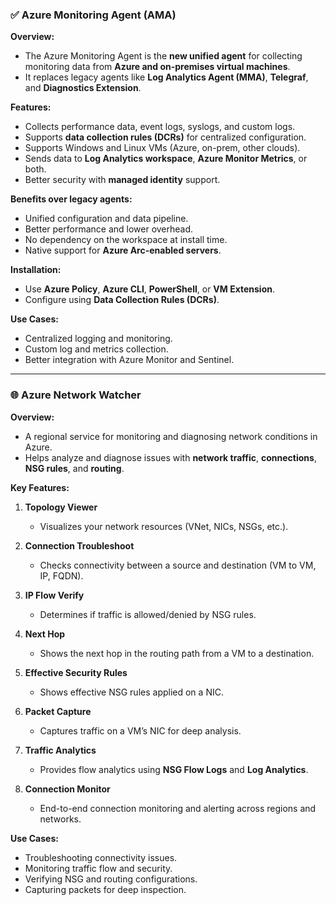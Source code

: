 

### ✅ **Azure Monitoring Agent (AMA)**

**Overview:**
- The Azure Monitoring Agent is the **new unified agent** for collecting monitoring data from **Azure and on-premises virtual machines**.
- It replaces legacy agents like **Log Analytics Agent (MMA)**, **Telegraf**, and **Diagnostics Extension**.

**Features:**
- Collects performance data, event logs, syslogs, and custom logs.
- Supports **data collection rules (DCRs)** for centralized configuration.
- Supports Windows and Linux VMs (Azure, on-prem, other clouds).
- Sends data to **Log Analytics workspace**, **Azure Monitor Metrics**, or both.
- Better security with **managed identity** support.

**Benefits over legacy agents:**
- Unified configuration and data pipeline.
- Better performance and lower overhead.
- No dependency on the workspace at install time.
- Native support for **Azure Arc-enabled servers**.

**Installation:**
- Use **Azure Policy**, **Azure CLI**, **PowerShell**, or **VM Extension**.
- Configure using **Data Collection Rules (DCRs)**.

**Use Cases:**
- Centralized logging and monitoring.
- Custom log and metrics collection.
- Better integration with Azure Monitor and Sentinel.

---

### 🌐 **Azure Network Watcher**

**Overview:**
- A regional service for monitoring and diagnosing network conditions in Azure.
- Helps analyze and diagnose issues with **network traffic**, **connections**, **NSG rules**, and **routing**.

**Key Features:**

1. **Topology Viewer**  
   - Visualizes your network resources (VNet, NICs, NSGs, etc.).

2. **Connection Troubleshoot**  
   - Checks connectivity between a source and destination (VM to VM, IP, FQDN).

3. **IP Flow Verify**  
   - Determines if traffic is allowed/denied by NSG rules.

4. **Next Hop**  
   - Shows the next hop in the routing path from a VM to a destination.

5. **Effective Security Rules**  
   - Shows effective NSG rules applied on a NIC.

6. **Packet Capture**  
   - Captures traffic on a VM’s NIC for deep analysis.

7. **Traffic Analytics**  
   - Provides flow analytics using **NSG Flow Logs** and **Log Analytics**.

8. **Connection Monitor**  
   - End-to-end connection monitoring and alerting across regions and networks.

**Use Cases:**
- Troubleshooting connectivity issues.
- Monitoring traffic flow and security.
- Verifying NSG and routing configurations.
- Capturing packets for deep inspection.

